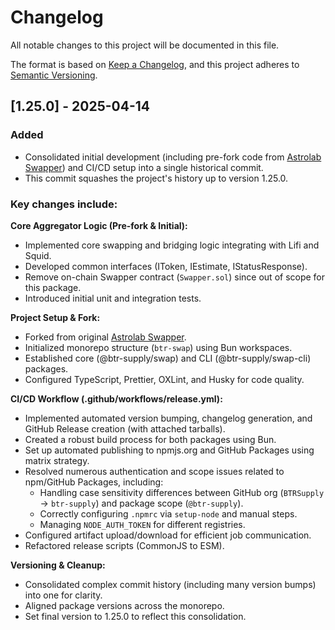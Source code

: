 # Changelog

All notable changes to this project will be documented in this file.

The format is based on [Keep a Changelog](https://keepachangelog.com/en/1.0.0/),
and this project adheres to [Semantic Versioning](https://semver.org/spec/v2.0.0.html).

## [1.25.0] - 2025-04-14

### Added

- Consolidated initial development (including pre-fork code from [Astrolab Swapper](https://github.com/AstrolabDAO/swapper)) and CI/CD setup into a single historical commit.
- This commit squashes the project's history up to version 1.25.0.

### Key changes include:

**Core Aggregator Logic (Pre-fork & Initial):**

- Implemented core swapping and bridging logic integrating with Lifi and Squid.
- Developed common interfaces (IToken, IEstimate, IStatusResponse).
- Remove on-chain Swapper contract (`Swapper.sol`) since out of scope for this package.
- Introduced initial unit and integration tests.

**Project Setup & Fork:**

- Forked from original [Astrolab Swapper](https://github.com/AstrolabDAO/swapper).
- Initialized monorepo structure (`btr-swap`) using Bun workspaces.
- Established core (@btr-supply/swap) and CLI (@btr-supply/swap-cli) packages.
- Configured TypeScript, Prettier, OXLint, and Husky for code quality.

**CI/CD Workflow (.github/workflows/release.yml):**

- Implemented automated version bumping, changelog generation, and GitHub Release creation (with attached tarballs).
- Created a robust build process for both packages using Bun.
- Set up automated publishing to npmjs.org and GitHub Packages using matrix strategy.
- Resolved numerous authentication and scope issues related to npm/GitHub Packages, including:
  - Handling case sensitivity differences between GitHub org (`BTRSupply` -> `btr-supply`) and package scope (`@btr-supply`).
  - Correctly configuring `.npmrc` via `setup-node` and manual steps.
  - Managing `NODE_AUTH_TOKEN` for different registries.
- Configured artifact upload/download for efficient job communication.
- Refactored release scripts (CommonJS to ESM).

**Versioning & Cleanup:**

- Consolidated complex commit history (including many version bumps) into one for clarity.
- Aligned package versions across the monorepo.
- Set final version to 1.25.0 to reflect this consolidation.

